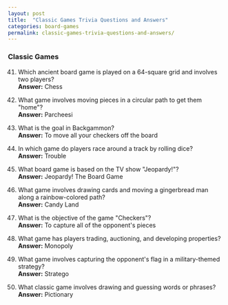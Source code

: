 ```yaml
---
layout: post
title:  "Classic Games Trivia Questions and Answers"
categories: board-games
permalink: classic-games-trivia-questions-and-answers/
---
```


### Classic Games
41. Which ancient board game is played on a 64-square grid and involves two players?  
    **Answer:** Chess

42. What game involves moving pieces in a circular path to get them "home"?  
    **Answer:** Parcheesi

43. What is the goal in Backgammon?  
    **Answer:** To move all your checkers off the board

44. In which game do players race around a track by rolling dice?  
    **Answer:** Trouble

45. What board game is based on the TV show "Jeopardy!"?  
    **Answer:** Jeopardy! The Board Game

46. What game involves drawing cards and moving a gingerbread man along a rainbow-colored path?  
    **Answer:** Candy Land

47. What is the objective of the game "Checkers"?  
    **Answer:** To capture all of the opponent's pieces

48. What game has players trading, auctioning, and developing properties?  
    **Answer:** Monopoly

49. What game involves capturing the opponent's flag in a military-themed strategy?  
    **Answer:** Stratego

50. What classic game involves drawing and guessing words or phrases?  
    **Answer:** Pictionary
